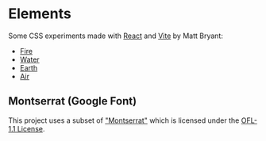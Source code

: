 # Elements

Some CSS experiments made with [React](https://react.dev/) and [Vite](https://vitejs.dev) by Matt Bryant:

- [Fire](https://brybrant.github.io/elements/#/fire)
- [Water](https://brybrant.github.io/elements/#/water)
- [Earth](https://brybrant.github.io/elements/#/earth)
- [Air](https://brybrant.github.io/elements/#/air)

## Montserrat (Google Font)

This project uses a subset of ["Montserrat"](https://github.com/JulietaUla/Montserrat) which is licensed under the [OFL-1.1 License](https://openfontlicense.org/).